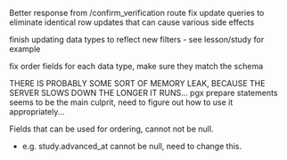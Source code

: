 Better response from /confirm_verification route
fix update queries to eliminate identical row updates that can cause various
  side effects

finish updating data types to reflect new filters - see lesson/study for example

fix order fields for each data type, make sure they match the schema

THERE IS PROBABLY SOME SORT OF MEMORY LEAK, BECAUSE THE SERVER SLOWS DOWN THE
LONGER IT RUNS...
  pgx prepare statements seems to be the main culprit, need to figure out how to
  use it appropriately...

Fields that can be used for ordering, cannot not be null.
  - e.g. study.advanced_at cannot be null, need to change this. 
